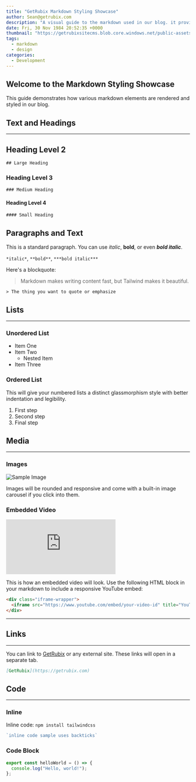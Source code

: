 ```yaml
---
title: "GetRubix Markdown Styling Showcase"
author: Sean@getrubix.com
description: "A visual guide to the markdown used in our blog. it provides example usage of the styling elements you can use"
date: Fri, 30 Nov 1984 20:52:35 +0000
thumbnail: "https://getrubixsitecms.blob.core.windows.net/public-assets/content/v1/mardown-glass-tile-blog.png"
tags:
  - markdown
  - design
categories:
  - Development
---
```


## Welcome to the Markdown Styling Showcase

This guide demonstrates how various markdown elements are rendered and styled in our blog.

## Text and Headings

---

## Heading Level 2  
`## Large Heading`

### Heading Level 3  
`### Medium Heading`

#### Heading Level 4  
`#### Small Heading`

## Paragraphs and Text

This is a standard paragraph. You can use *italic*, **bold**, or even ***bold italic***.

`*italic*`, `**bold**`, `***bold italic***`

Here's a blockquote:

> Markdown makes writing content fast, but Tailwind makes it beautiful.

`> The thing you want to quote or emphasize`

## Lists

---

### Unordered List

- Item One  
- Item Two  
  - Nested Item  
- Item Three  

### Ordered List

This will give your numbered lists a distinct glassmorphism style with better indentation and legibility.

1. First step  
2. Second step  
3. Final step  

## Media

---

### Images

![Sample Image](https://placehold.co/600x200?text=Image+Preview)

Images will be rounded and responsive and come with a built-in image carousel if you click into them.

### Embedded Video

<div class="iframe-wrapper">
  <iframe src="https://www.youtube.com/embed/4y6u5OIn73g?feature=oembed" title="YouTube video player" frameborder="0" allowfullscreen></iframe>
</div>

This is how an embedded video will look. Use the following HTML block in your markdown to include a responsive YouTube embed:

```html
<div class="iframe-wrapper">
  <iframe src="https://www.youtube.com/embed/your-video-id" title="YouTube video player" frameborder="0" allowfullscreen></iframe>
</div>
```

---

## Links

---

You can link to [GetRubix](https://getrubix.com) or any external site. These links will open in a separate tab.

```markdown
[GetRubix](https://getrubix.com)
```

## Code

---

### Inline

Inline code: `npm install tailwindcss`

```ts
`inline code sample uses backticks`
```

### Code Block

```ts
export const helloWorld = () => {
  console.log("Hello, world!");
};
```